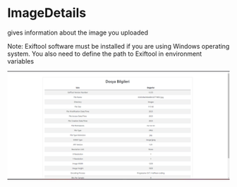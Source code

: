 # ImageDetails
gives information about the image you uploaded

Note: Exiftool software must be installed if you are using Windows operating system. You also need to define the path to Exiftool in environment variables

![image1](image1.png)
